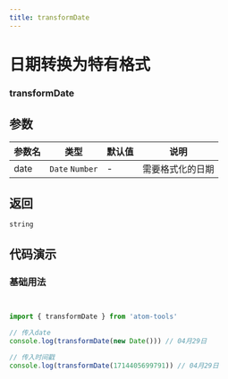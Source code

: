 ```yaml
---
title: transformDate
---
```


# 日期转换为特有格式

### transformDate


## 参数

| 参数名 | 类型 | 默认值 | 说明 |
| --- | --- | --- | --- |
| date | `Date`  `Number`  | - | 需要格式化的日期 |

## 返回

`string` 

## 代码演示

### 基础用法

```js


import { transformDate } from 'atom-tools'

// 传入date
console.log(transformDate(new Date())) // 04月29日

// 传入时间戳
console.log(transformDate(1714405699791)) // 04月29日


```
